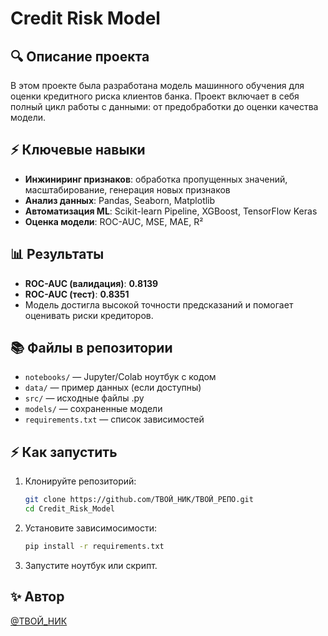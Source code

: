 # Credit Risk Model

## 🔍 Описание проекта

В этом проекте была разработана модель машинного обучения для оценки кредитного риска клиентов банка. Проект включает в себя полный цикл работы с данными: от предобработки до оценки качества модели.

## ⚡ Ключевые навыки
- **Инжиниринг признаков**: обработка пропущенных значений, масштабирование, генерация новых признаков
- **Анализ данных**: Pandas, Seaborn, Matplotlib
- **Автоматизация ML**: Scikit-learn Pipeline, XGBoost, TensorFlow Keras
- **Оценка модели**: ROC-AUC, MSE, MAE, R²

## 📊 Результаты
- **ROC-AUC (валидация)**: **0.8139**
- **ROC-AUC (тест)**: **0.8351**
- Модель достигла высокой точности предсказаний и помогает оценивать риски кредиторов.

## 📚 Файлы в репозитории
- `notebooks/` — Jupyter/Colab ноутбук с кодом
- `data/` — пример данных (если доступны)
- `src/` — исходные файлы .py
- `models/` — сохраненные модели
- `requirements.txt` — список зависимостей

## ⚡ Как запустить
1. Клонируйте репозиторий:
   ```bash
   git clone https://github.com/ТВОЙ_НИК/ТВОЙ_РЕПО.git
   cd Credit_Risk_Model
   ```
2. Установите зависимосимости:
   ```bash
   pip install -r requirements.txt
   ```
3. Запустите ноутбук или скрипт.

## ✨ Автор
[@ТВОЙ_НИК](https://github.com/ТВОЙ_НИК)

